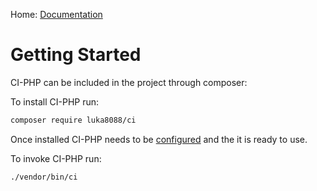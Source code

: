 
Home: [Documentation](/documentation/index.md)


Getting Started
===============

CI-PHP can be included in the project through composer:

To install CI-PHP run:
```bash
composer require luka8088/ci
```

Once installed CI-PHP needs to be [configured](/documentation/configuration.md) and the it is ready to use.

To invoke CI-PHP run:
```bash
./vendor/bin/ci
```
